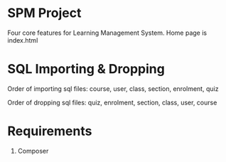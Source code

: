 # SPM Project
Four core features for Learning Management System.
Home page is index.html

# SQL Importing & Dropping
Order of importing sql files: course, user, class, section, enrolment, quiz

Order of dropping sql files: quiz, enrolment, section, class, user, course

# Requirements
1) Composer
